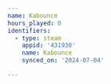 ```yaml
---
name: Kabounce
hours_played: 0
identifiers:
  - type: steam
    appid: '431930'
    name: Kabounce
    synced_on: '2024-07-04'

---
```

